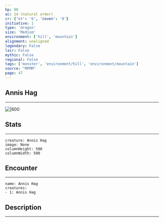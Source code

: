 ```yaml
---
hp: 90
ac: 14 (natural armor)
cr: {'cr': '6', 'coven': '8'}
initiative: 1
type: 'dragon'    
size: 'Medium'
environment: ['hill', 'mountain']
alignment: unaligned
legendary: False
lair: False
mythic: False
regional: False
tags: ['monster', 'environment/hill', 'environment/mountain']
source: "MPMM"
page: 47
---
```


## Annis Hag
---

![|600](D:/Program%20Files/5e.tools/img/bestiary/MPMM/Annis%20Hag.webp)

## Stats
---

```statblock
creature: Annis Hag
image: None
columnHeight: 500
columnWidth: 500
```

## Encounter
---

```encounter-table
name: Annis Hag
creatures:
- 1: Annis Hag
```

## Description
---




